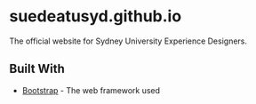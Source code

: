 # suedeatusyd.github.io
The official website for Sydney University Experience Designers.
## Built With
* [Bootstrap](https://getbootstrap.com/) - The web framework used